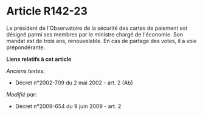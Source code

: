 # Article R142-23

Le président de l'Observatoire de la sécurité des cartes de paiement est désigné parmi ses membres par le ministre chargé de
l'économie. Son mandat est de trois ans, renouvelable. En cas de partage des votes, il a voix prépondérante.

**Liens relatifs à cet article**

_Anciens textes_:

  - Décret n°2002-709 du 2 mai 2002 - art. 2 (Ab)

_Modifié par_:

  - Décret n°2009-654 du 9 juin 2009 - art. 2
